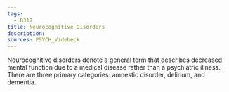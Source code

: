 ```yaml
---
tags:
  - B317
title: Neurocognitive Disorders
description: 
sources: PSYCH_Videbeck
---
```


Neurocognitive disorders denote a general term that describes decreased mental function due to a medical disease rather than a psychiatric illness. There are three primary categories: amnestic disorder, delirium, and dementia.